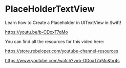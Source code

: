 # PlaceHolderTextView

Learn how to Create a Placeholder in UITextView in Swift!

https://youtu.be/b-ODoxT7qMo

You can find all the resources for this video here:

https://store.rebeloper.com/youtube-channel-resources

https://www.youtube.com/watch?v=b-ODoxT7qMo&t=4s
